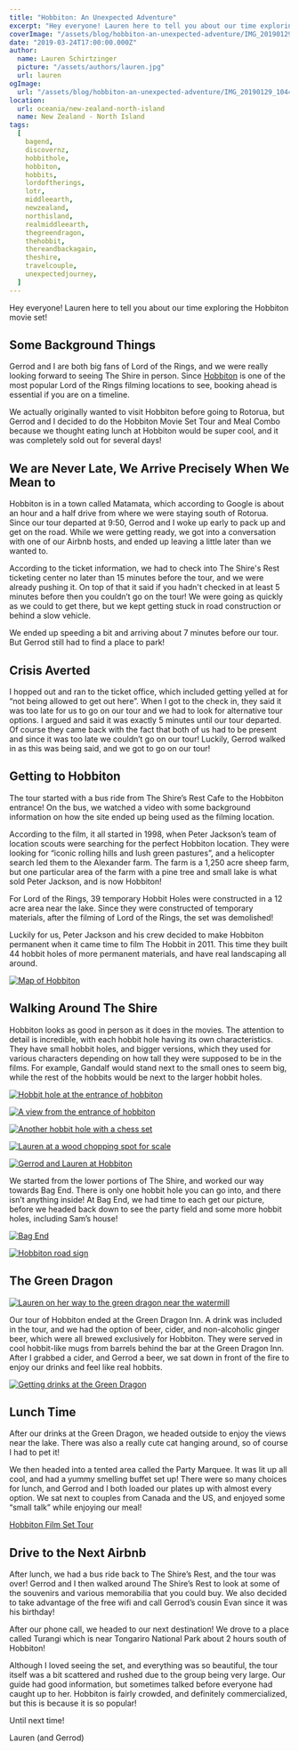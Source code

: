 ```yaml
---
title: "Hobbiton: An Unexpected Adventure"
excerpt: "Hey everyone! Lauren here to tell you about our time exploring the Hobbiton movie set..."
coverImage: "/assets/blog/hobbiton-an-unexpected-adventure/IMG_20190129_104402.jpg"
date: "2019-03-24T17:00:00.000Z"
author:
  name: Lauren Schirtzinger
  picture: "/assets/authors/lauren.jpg"
  url: lauren
ogImage:
  url: "/assets/blog/hobbiton-an-unexpected-adventure/IMG_20190129_104402.jpg"
location:
  url: oceania/new-zealand-north-island
  name: New Zealand - North Island
tags:
  [
    bagend,
    discovernz,
    hobbithole,
    hobbiton,
    hobbits,
    lordoftherings,
    lotr,
    middleearth,
    newzealand,
    northisland,
    realmiddleearth,
    thegreendragon,
    thehobbit,
    thereandbackagain,
    theshire,
    travelcouple,
    unexpectedjourney,
  ]
---
```


Hey everyone! Lauren here to tell you about our time exploring the Hobbiton movie set!

## Some Background Things

Gerrod and I are both big fans of Lord of the Rings, and we were really looking forward to seeing The Shire in person. Since [Hobbiton](https://www.hobbitontours.com/) is one of the most popular Lord of the Rings filming locations to see, booking ahead is essential if you are on a timeline.

We actually originally wanted to visit Hobbiton before going to Rotorua, but Gerrod and I decided to do the Hobbiton Movie Set Tour and Meal Combo because we thought eating lunch at Hobbiton would be super cool, and it was completely sold out for several days!

## We are Never Late, We Arrive Precisely When We Mean to

Hobbiton is in a town called Matamata, which according to Google is about an hour and a half drive from where we were staying south of Rotorua. Since our tour departed at 9:50, Gerrod and I woke up early to pack up and get on the road. While we were getting ready, we got into a conversation with one of our Airbnb hosts, and ended up leaving a little later than we wanted to.

According to the ticket information, we had to check into The Shire's Rest ticketing center no later than 15 minutes before the tour, and we were already pushing it. On top of that it said if you hadn't checked in at least 5 minutes before then you couldn’t go on the tour! We were going as quickly as we could to get there, but we kept getting stuck in road construction or behind a slow vehicle.

We ended up speeding a bit and arriving about 7 minutes before our tour. But Gerrod still had to find a place to park!

## Crisis Averted

I hopped out and ran to the ticket office, which included getting yelled at for “not being allowed to get out here”. When I got to the check in, they said it was too late for us to go on our tour and we had to look for alternative tour options. I argued and said it was exactly 5 minutes until our tour departed. Of course they came back with the fact that both of us had to be present and since it was too late we couldn’t go on our tour! Luckily, Gerrod walked in as this was being said, and we got to go on our tour!

## Getting to Hobbiton

The tour started with a bus ride from The Shire’s Rest Cafe to the Hobbiton entrance! On the bus, we watched a video with some background information on how the site ended up being used as the filming location.

According to the film, it all started in 1998, when Peter Jackson’s team of location scouts were searching for the perfect Hobbiton location. They were looking for “iconic rolling hills and lush green pastures”, and a helicopter search led them to the Alexander farm. The farm is a 1,250 acre sheep farm, but one particular area of the farm with a pine tree and small lake is what sold Peter Jackson, and is now Hobbiton!

For Lord of the Rings, 39 temporary Hobbit Holes were constructed in a 12 acre area near the lake. Since they were constructed of temporary materials, after the filming of Lord of the Rings, the set was demolished!

Luckily for us, Peter Jackson and his crew decided to make Hobbiton permanent when it came time to film The Hobbit in 2011. This time they built 44 hobbit holes of more permanent materials, and have real landscaping all around.

[![Map of Hobbiton](/assets/blog/hobbiton-an-unexpected-adventure/IMG_20190130_073420.jpg "Map of Hobbiton")](/assets/blog/hobbiton-an-unexpected-adventure/IMG_20190130_073420.jpg)

## Walking Around The Shire

Hobbiton looks as good in person as it does in the movies. The attention to detail is incredible, with each hobbit hole having its own characteristics. They have small hobbit holes, and bigger versions, which they used for various characters depending on how tall they were supposed to be in the films. For example, Gandalf would stand next to the small ones to seem big, while the rest of the hobbits would be next to the larger hobbit holes.

[![Hobbit hole at the entrance of hobbiton](/assets/blog/hobbiton-an-unexpected-adventure/IMG_20190129_100432.jpg "Hobbit hole at the entrance of hobbiton")](/assets/blog/hobbiton-an-unexpected-adventure/IMG_20190129_100432.jpg)

[![A view from the entrance of hobbiton](/assets/blog/hobbiton-an-unexpected-adventure/IMG_20190129_100607.jpg "A view from the entrance of hobbiton")](/assets/blog/hobbiton-an-unexpected-adventure/IMG_20190129_100607.jpg)

[![Another hobbit hole with a chess set](/assets/blog/hobbiton-an-unexpected-adventure/IMG_20190129_101328.jpg "Another hobbit hole with a chess set")](/assets/blog/hobbiton-an-unexpected-adventure/IMG_20190129_101328.jpg)

[![Lauren at a wood chopping spot for scale](/assets/blog/hobbiton-an-unexpected-adventure/IMG_20190129_102748.jpg "Lauren at a wood chopping spot for scale")](/assets/blog/hobbiton-an-unexpected-adventure/IMG_20190129_102748.jpg)

[![Gerrod and Lauren at Hobbiton](/assets/blog/hobbiton-an-unexpected-adventure/IMG_20190129_103615.jpg "Gerrod and Lauren at Hobbiton")](/assets/blog/hobbiton-an-unexpected-adventure/IMG_20190129_103615.jpg)

We started from the lower portions of The Shire, and worked our way towards Bag End. There is only one hobbit hole you can go into, and there isn’t anything inside! At Bag End, we had time to each get our picture, before we headed back down to see the party field and some more hobbit holes, including Sam’s house!

[![Bag End](/assets/blog/hobbiton-an-unexpected-adventure/IMG_20190129_104402.jpg "Bag End")](/assets/blog/hobbiton-an-unexpected-adventure/IMG_20190129_104402.jpg)

[![Hobbiton road sign](/assets/blog/hobbiton-an-unexpected-adventure/IMG_20190129_110513.jpg "Hobbiton road sign")](/assets/blog/hobbiton-an-unexpected-adventure/IMG_20190129_110513.jpg)

## The Green Dragon

[![Lauren on her way to the green dragon near the watermill](/assets/blog/hobbiton-an-unexpected-adventure/IMG_20190129_111020.jpg "Lauren on her way to the green dragon near the watermill")](/assets/blog/hobbiton-an-unexpected-adventure/IMG_20190129_111020.jpg)

Our tour of Hobbiton ended at the Green Dragon Inn. A drink was included in the tour, and we had the option of beer, cider, and non-alcoholic ginger beer, which were all brewed exclusively for Hobbiton. They were served in cool hobbit-like mugs from barrels behind the bar at the Green Dragon Inn. After I grabbed a cider, and Gerrod a beer, we sat down in front of the fire to enjoy our drinks and feel like real hobbits.

[![Getting drinks at the Green Dragon](/assets/blog/hobbiton-an-unexpected-adventure/IMG_20190129_111419.jpg "Getting drinks at the Green Dragon")](/assets/blog/hobbiton-an-unexpected-adventure/IMG_20190129_111419.jpg)

## Lunch Time

After our drinks at the Green Dragon, we headed outside to enjoy the views near the lake. There was also a really cute cat hanging around, so of course I had to pet it!

We then headed into a tented area called the Party Marquee. It was lit up all cool, and had a yummy smelling buffet set up! There were so many choices for lunch, and Gerrod and I both loaded our plates up with almost every option. We sat next to couples from Canada and the US, and enjoyed some “small talk” while enjoying our meal!

[Hobbiton Film Set Tour](https://www.youtube.com/embed/kIQPQcG3rxw)

## Drive to the Next Airbnb

After lunch, we had a bus ride back to The Shire’s Rest, and the tour was over! Gerrod and I then walked around The Shire’s Rest to look at some of the souvenirs and various memorabilia that you could buy. We also decided to take advantage of the free wifi and call Gerrod’s cousin Evan since it was his birthday!

After our phone call, we headed to our next destination! We drove to a place called Turangi which is near Tongariro National Park about 2 hours south of Hobbiton!

Although I loved seeing the set, and everything was so beautiful, the tour itself was a bit scattered and rushed due to the group being very large. Our guide had good information, but sometimes talked before everyone had caught up to her. Hobbiton is fairly crowded, and definitely commercialized, but this is because it is so popular!

Until next time!

Lauren (and Gerrod)
